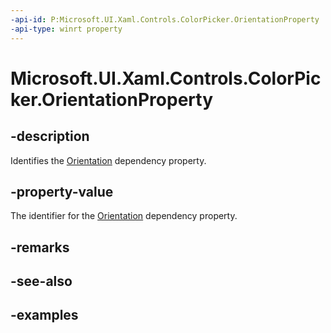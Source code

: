 ```yaml
---
-api-id: P:Microsoft.UI.Xaml.Controls.ColorPicker.OrientationProperty
-api-type: winrt property
---
```


# Microsoft.UI.Xaml.Controls.ColorPicker.OrientationProperty

<!--
public static Windows.UI.Xaml.DependencyProperty OrientationProperty { get; }
-->


## -description

Identifies the [Orientation](colorpicker_orientation.md) dependency property.

## -property-value

The identifier for the [Orientation](colorpicker_orientation.md) dependency property.

## -remarks

## -see-also

## -examples


